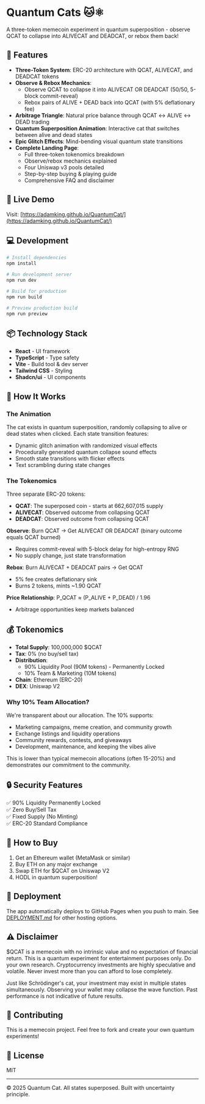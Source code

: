 # Quantum Cats 🐱⚛️

A three-token memecoin experiment in quantum superposition - observe QCAT to collapse into ALIVECAT and DEADCAT, or rebox them back!

## 🎯 Features

- **Three-Token System**: ERC-20 architecture with QCAT, ALIVECAT, and DEADCAT tokens
- **Observe & Rebox Mechanics**: 
  - Observe QCAT to collapse it into ALIVECAT OR DEADCAT (50/50, 5-block commit-reveal)
  - Rebox pairs of ALIVE + DEAD back into QCAT (with 5% deflationary fee)
- **Arbitrage Triangle**: Natural price balance through QCAT ↔ ALIVE ↔ DEAD trading
- **Quantum Superposition Animation**: Interactive cat that switches between alive and dead states
- **Epic Glitch Effects**: Mind-bending visual quantum state transitions
- **Complete Landing Page**: 
  - Full three-token tokenomics breakdown
  - Observe/rebox mechanics explained
  - Four Uniswap v3 pools detailed
  - Step-by-step buying & playing guide
  - Comprehensive FAQ and disclaimer

## 🚀 Live Demo

Visit: [https://adamking.github.io/QuantumCat/](https://adamking.github.io/QuantumCat/)

## 💻 Development

```bash
# Install dependencies
npm install

# Run development server
npm run dev

# Build for production
npm run build

# Preview production build
npm run preview
```

## 📦 Technology Stack

- **React** - UI framework
- **TypeScript** - Type safety
- **Vite** - Build tool & dev server
- **Tailwind CSS** - Styling
- **Shadcn/ui** - UI components

## 🎨 How It Works

### The Animation
The cat exists in quantum superposition, randomly collapsing to alive or dead states when clicked. Each state transition features:
- Dynamic glitch animation with randomized visual effects
- Procedurally generated quantum collapse sound effects
- Smooth state transitions with flicker effects
- Text scrambling during state changes

### The Tokenomics
Three separate ERC-20 tokens:
- **QCAT**: The superposed coin - starts at 662,607,015 supply
- **ALIVECAT**: Observed outcome from collapsing QCAT
- **DEADCAT**: Observed outcome from collapsing QCAT

**Observe**: Burn QCAT → Get ALIVECAT OR DEADCAT (binary outcome equals QCAT burned)
 - Requires commit-reveal with 5-block delay for high-entropy RNG
 - No supply change, just state transformation

**Rebox**: Burn ALIVECAT + DEADCAT pairs → Get QCAT
 - 5% fee creates deflationary sink
 - Burns 2 tokens, mints ~1.90 QCAT

**Price Relationship**: P_QCAT ≈ (P_ALIVE + P_DEAD) / 1.96
- Arbitrage opportunities keep markets balanced

## 💰 Tokenomics

- **Total Supply**: 100,000,000 $QCAT
- **Tax**: 0% (no buy/sell tax)
- **Distribution**: 
  - 90% Liquidity Pool (90M tokens) - Permanently Locked
  - 10% Team & Marketing (10M tokens)
- **Chain**: Ethereum (ERC-20)
- **DEX**: Uniswap V2

### Why 10% Team Allocation?

We're transparent about our allocation. The 10% supports:
- Marketing campaigns, meme creation, and community growth
- Exchange listings and liquidity operations
- Community rewards, contests, and giveaways
- Development, maintenance, and keeping the vibes alive

This is lower than typical memecoin allocations (often 15-20%) and demonstrates our commitment to the community.

## 🔒 Security Features

✅ 90% Liquidity Permanently Locked  
✅ Zero Buy/Sell Tax  
✅ Fixed Supply (No Minting)  
✅ ERC-20 Standard Compliance  

## 🛒 How to Buy

1. Get an Ethereum wallet (MetaMask or similar)
2. Buy ETH on any major exchange
3. Swap ETH for $QCAT on Uniswap V2
4. HODL in quantum superposition!

## 📝 Deployment

The app automatically deploys to GitHub Pages when you push to main. See [DEPLOYMENT.md](./DEPLOYMENT.md) for other hosting options.

## ⚠️ Disclaimer

$QCAT is a memecoin with no intrinsic value and no expectation of financial return. This is a quantum experiment for entertainment purposes only. Do your own research. Cryptocurrency investments are highly speculative and volatile. Never invest more than you can afford to lose completely.

Just like Schrödinger's cat, your investment may exist in multiple states simultaneously. Observing your wallet may collapse the wave function. Past performance is not indicative of future results.

## 🤝 Contributing

This is a memecoin project. Feel free to fork and create your own quantum experiments!

## 📄 License

MIT

---

© 2025 Quantum Cat. All states superposed. Built with uncertainty principle.

